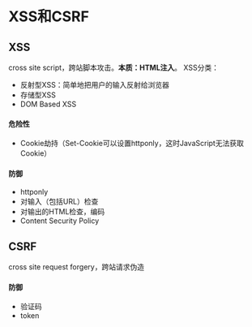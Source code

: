 # XSS和CSRF

## XSS

cross site script，跨站脚本攻击。**本质：HTML注入**。
XSS分类：

* 反射型XSS：简单地把用户的输入反射给浏览器
* 存储型XSS
* DOM Based XSS

#### 危险性

* Cookie劫持（Set-Cookie可以设置httponly，这时JavaScript无法获取Cookie）

#### 防御

* httponly
* 对输入（包括URL）检查
* 对输出的HTML检查，编码
* Content Security Policy

## CSRF

cross site request forgery，跨站请求伪造

#### 防御

* 验证码
* token
